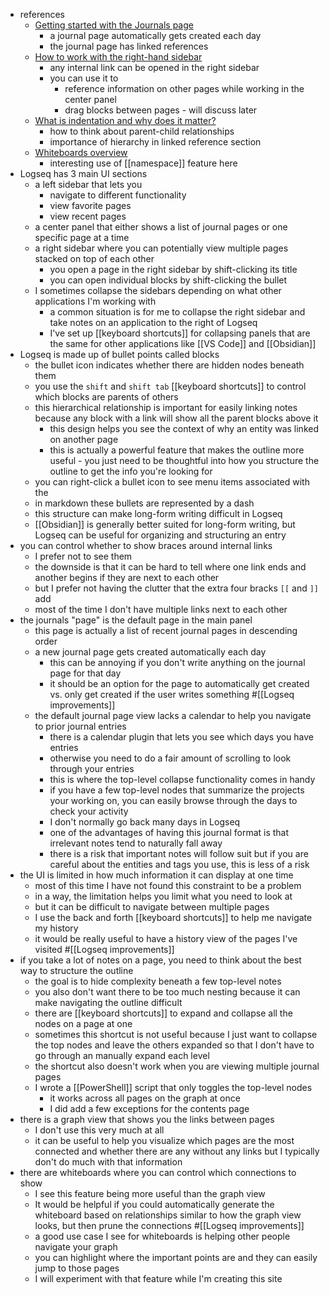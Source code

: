 - references
	- [Getting started with the Journals page](https://docs.logseq.com/#/page/getting%20started%20with%20the%20journals%20page)
		- a journal page automatically gets created each day
		- the journal page has linked references
	- [How to work with the right-hand sidebar](https://docs.logseq.com/#/page/how%20to%20work%20with%20the%20right-hand%20sidebar)
		- any internal link can be opened in the right sidebar
		- you can use it to
			- reference information on other pages while working in the center panel
			- drag blocks between pages - will discuss later
	- [What is indentation and why does it matter?](https://docs.logseq.com/#/page/what%20is%20indentation%20and%20why%20does%20it%20matter%3F)
		- how to think about parent-child relationships
		- importance of hierarchy in linked reference section
	- [Whiteboards overview](https://docs.logseq.com/#/page/whiteboard)
		- interesting use of [[namespace]] feature here
- Logseq has 3 main UI sections
	- a left sidebar that lets you
		- navigate to different functionality
		- view favorite pages
		- view recent pages
	- a center panel that either shows a list of journal pages or one specific page at a time
	- a right sidebar where you can potentially view multiple pages stacked on top of each other
		- you open a page in the right sidebar by shift-clicking its title
		- you can open individual blocks by shift-clicking the bullet
	- I sometimes collapse the sidebars depending on what other applications I'm working with
		- a common situation is for me to collapse the right sidebar and take notes on an application to the right of Logseq
		- I've set up [[keyboard shortcuts]] for collapsing panels that are the same for other applications like [[VS Code]] and [[Obsidian]]
- Logseq is made up of bullet points called blocks
	- the bullet icon indicates whether there are hidden nodes beneath them
	- you use the `shift` and `shift tab` [[keyboard shortcuts]] to control which blocks are parents of others
	- this hierarchical relationship is important for easily linking notes because any block with a link will show all the parent blocks above it
		- this design helps you see the context of why an entity was linked on another page
		- this is actually a powerful feature that makes the outline more useful - you just need to be thoughtful into how you structure the outline to get the info you're looking for
	- you can right-click a bullet icon to see menu items associated with the
	- in markdown these bullets are represented by a dash
	- this structure can make long-form writing difficult in Logseq
	- [[Obsidian]] is generally better suited for long-form writing, but Logseq can be useful for organizing and structuring an entry
- you can control whether to show braces around internal links
	- I prefer not to see them
	- the downside is that it can be hard to tell where one link ends and another begins if they are next to each other
	- but I prefer not having the clutter that the extra four bracks `[[` and `]]` add
	- most of the time I don't have multiple links next to each other
- the journals "page" is the default page in the main panel
	- this page is actually a list of recent journal pages in descending order
	- a new journal page gets created automatically each day
		- this can be annoying if you don't write anything on the journal page for that day
		- it should be an option for the page to automatically get created vs. only get created if the user writes something #[[Logseq improvements]]
	- the default journal page view lacks a calendar to help you navigate to prior journal entries
		- there is a calendar plugin that lets you see which days you have entries
		- otherwise you need to do a fair amount of scrolling to look through your entries
		- this is where the top-level collapse functionality comes in handy
		- if you have a few top-level nodes that summarize the projects your working on, you can easily browse through the days to check your activity
		- I don't normally go back many days in Logseq
		- one of the advantages of having this journal format is that irrelevant notes tend to naturally fall away
		- there is a risk that important notes will follow suit but if you are careful about the entities and tags you use, this is less of a risk
- the UI is limited in how much information it can display at one time
	- most of this time I have not found this constraint to be a problem
	- in a way, the limitation helps you limit what you need to look at
	- but it can be difficult to navigate between multiple pages
	- I use the back and forth [[keyboard shortcuts]] to help me navigate my history
	- it would be really useful to have a history view of the pages I've visited #[[Logseq improvements]]
- if you take a lot of notes on a page, you need to think about the best way to structure the outline
	- the goal is to hide complexity beneath a few top-level notes
	- you also don't want there to be too much nesting because it can make navigating the outline difficult
	- there are [[keyboard shortcuts]] to expand and collapse all the nodes on a page at one
	- sometimes this shortcut is not useful because I just want to collapse the top nodes and leave the others expanded so that I don't have to go through an manually expand each level
	- the shortcut also doesn't work when you are viewing multiple journal pages
	- I wrote a [[PowerShell]] script that only toggles the top-level nodes
		- it works across all pages on the graph at once
		- I did add a few exceptions for the contents page
- there is a graph view that shows you the links between pages
	- I don't use this very much at all
	- it can be useful to help you visualize which pages are the most connected and whether there are any without any links but I typically don't do much with that information
- there are whiteboards where you can control which connections to show
	- I see this feature being more useful than the graph view
	- It would be helpful if you could automatically generate the whiteboard based on relationships similar to how the graph view looks, but then prune the connections #[[Logseq improvements]]
	- a good use case I see for whiteboards is helping other people navigate your graph
	- you can highlight where the important points are and they can easily jump to those pages
	- I will experiment with that feature while I'm creating this site